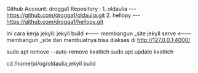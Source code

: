 Github Account: drogga1
Repository :
    1. oldaulia --- https://github.com/drogga1/oldaulia.git
    2. hellopy  --- https://github.com/drogga1/hellopy.git


Ini cara kerja jekyll: 
    jekyll build <--- membangun _site
    jekyll serve <--- membangun _site dan membuatnya bisa diakses di http://127.0.0.1:4000/
    
sudo apt remove --auto-remove kxstitch
sudo apt update kxstitch

cd /home/pi/og/oldaulia;jekyll build
